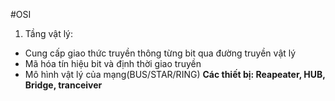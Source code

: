 #OSI
1. Tầng vật lý:
* Cung cấp giao thức truyền thông từng bit qua đường truyền vật lý
* Mã hóa tín hiệu bit và định thời giao truyền
* Mô hình vật lý của mạng(BUS/STAR/RING)
**Các thiết bị: Reapeater, HUB, Bridge, tranceiver**
